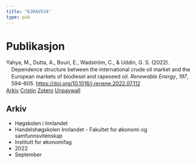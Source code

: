 ```yaml
---
title: "6JRAV534"
type: pub
---
```

<h1>Publikasjon</h1>
<article id="csl-bib-container-6JRAV534" class="csl-bib-container">
  <div class="csl-bib-body" style="line-height: 1.35; padding-left: 1em; text-indent:-1em;">
  <div class="csl-entry">Yahya, M., Dutta, A., Bouri, E., Wadstr&#xF6;m, C., &amp; Uddin, G. S. (2022). Dependence structure between the international crude oil market and the European markets of biodiesel and rapeseed oil. <i>Renewable Energy</i>, <i>197</i>, 594&#x2013;605. <a href="https://doi.org/10.1016/j.renene.2022.07.112">https://doi.org/10.1016/j.renene.2022.07.112</a></div>
</div>
  <div class="csl-bib-buttons">
    <a href="#taxonomy-article-6JRAV534" class="csl-bib-button">Arkiv</a>
    <a href alt="Cristin URL" class="csl-bib-button">Cristin</a>
    <a href alt="Zotero URL" class="csl-bib-button">Zotero</a>
    <a href="https://doi.org/10.1016/j.renene.2022.07.112" class="csl-bib-button">Unpaywall</a>
  </div>
  <div id="csl-bib-meta-container-6JRAV534"></div>
</article>
<div id="csl-bib-meta-6JRAV534" class="csl-bib-meta">
  <article id="taxonomy-article-6JRAV534" class="taxonomy-article">
    <h1>Arkiv</h1>
    <ul>
      <li>Høgskolen i Innlandet</li>
      <li>Handelshøgskolen Innlandet - Fakultet for økonomi og samfunnsvitenskap</li>
      <li>Institutt for økonomifag</li>
      <li>2022</li>
      <li>September</li>
    </ul>
  </article>
</div>
